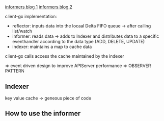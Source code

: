 #

[informers blog 1](https://aly.arriqaaq.com/kubernetes-informers/)
[informers blog 2](https://medium.com/codex/explore-client-go-informer-patterns-4415bb5f1fbd)

client-go implementation:
- reflector: inputs data into the locaal Delta FIFO queue -> after calling list/watch
- informer: reads data -> adds to Indexer and distributes data to a specific eventhandler according to the data type (ADD, DELETE, UPDATE)
- indexer: maintains a map to cache data

client-go calls access the cache maintained by the indexer

=> event driven design to improve APIServer performance
=> OBSERVER PATTERN

## Indexer

key value cache -> geneous piece of code

## How to use the informer

